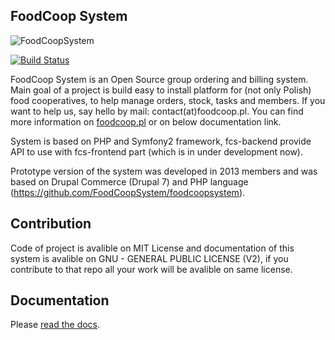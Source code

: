 ## FoodCoop System

![FoodCoopSystem](http://www.foodcoop.pl/images/logo.png)

[![Build Status](https://travis-ci.org/FoodCoopSystem/foodcoopsystem.svg)](https://travis-ci.org/FoodCoopSystem/fcs-backend)

FoodCoop System is an Open Source group ordering and billing system. Main goal of a project is build easy to install platform for (not only Polish) food cooperatives, to help manage orders, stock, tasks and members.
If you want to help us, say hello by mail: contact(at)foodcoop.pl. You can find more information on [foodcoop.pl](http://foodcoop.pl/) or on below documentation link.

System is based on PHP and Symfony2 framework, fcs-backend provide API to use with fcs-frontend part (which is in under development now).

Prototype version of the system was developed in 2013 members and was based on Drupal Commerce (Drupal 7) and PHP language (https://github.com/FoodCoopSystem/foodcoopsystem).

## Contribution

Code of project is avalible on MIT License and documentation of this system is avalible on GNU - GENERAL PUBLIC LICENSE (V2), if you contribute to that repo all your work will be avalible on same license. 



## Documentation

Please <a href="http://foodcoopsystem.readthedocs.org" target="_blank">read the docs</a>.
